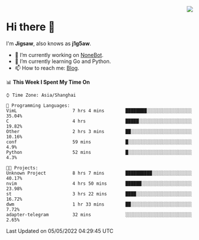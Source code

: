 <a href="#">
  <img align="right" src="https://github-readme-stats.vercel.app/api?username=j1g5awi&count_private=true&show_icons=true&title_color=80070B&text_color=B3B3B3&bg_color=212121&icon_color=80070B" />
</a>

# Hi there 👋

I'm **Jigsaw**, also knows as **j1g5aw**.

- 🔭 I’m currently working on [NoneBot](https://github.com/nonebot).
- 🌱 I’m currently learning Go and Python.
- 📫 How to reach me: [Blog](https://blog.maddestroyer.xyz/).

<!--START_SECTION:waka-->
📊 **This Week I Spent My Time On** 

```text
⌚︎ Time Zone: Asia/Shanghai

💬 Programming Languages: 
VimL                     7 hrs 4 mins        ████████░░░░░░░░░░░░░░░░░   35.04% 
C                        4 hrs               █████░░░░░░░░░░░░░░░░░░░░   19.82% 
Other                    2 hrs 3 mins        ██░░░░░░░░░░░░░░░░░░░░░░░   10.16% 
conf                     59 mins             █░░░░░░░░░░░░░░░░░░░░░░░░   4.9% 
Python                   52 mins             █░░░░░░░░░░░░░░░░░░░░░░░░   4.3%

🐱‍💻 Projects: 
Unknown Project          8 hrs 7 mins        ██████████░░░░░░░░░░░░░░░   40.17% 
nvim                     4 hrs 50 mins       ██████░░░░░░░░░░░░░░░░░░░   23.98% 
st                       3 hrs 22 mins       ████░░░░░░░░░░░░░░░░░░░░░   16.72% 
dwm                      1 hr 33 mins        ██░░░░░░░░░░░░░░░░░░░░░░░   7.72% 
adapter-telegram         32 mins             ░░░░░░░░░░░░░░░░░░░░░░░░░   2.65%

```


 Last Updated on 05/05/2022 04:29:45 UTC
<!--END_SECTION:waka-->

